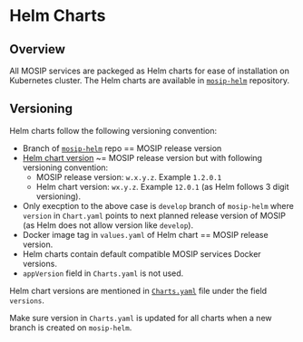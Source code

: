 # Helm Charts

## Overview
All MOSIP services are packeged as Helm charts for ease of installation on Kubernetes cluster. The Helm charts are available in [`mosip-helm`](https://github.com/mosip/mosip-helm) repository.

## Versioning 
Helm charts follow the following versioning convention:

* Branch of [`mosip-helm`](https://github.com/mosip/mosip-helm) repo == MOSIP release version
* [Helm chart version](https://helm.sh/docs/topics/charts/#charts-and-versioning) ~= MOSIP release version but with following versioning convention:
    * MOSIP release version: `w.x.y.z`. Example `1.2.0.1`
    * Helm chart version: `wx.y.z`. Example `12.0.1` (as Helm follows 3 digit versioning).
* Only execption to the above case is `develop` branch of `mosip-helm` where `version` in `Chart.yaml` points to next planned release version of MOSIP (as Helm does not allow version like `develop`).
* Docker image tag in `values.yaml` of Helm chart == MOSIP release version.
* Helm charts contain default compatible MOSIP services Docker versions. 
* `appVersion` field in `Charts.yaml` is not used. 

Helm chart versions are mentioned in [`Charts.yaml`](https://github.com/mosip/mosip-helm/blob/1.2.0/charts/artifactory/Chart.yaml) file under the field `versions`. 

Make sure version in `Charts.yaml` is updated for all charts when a new branch is created on `mosip-helm`.


